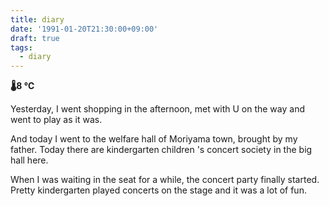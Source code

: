 ```yaml
---
title: diary
date: '1991-01-20T21:30:00+09:00'
draft: true
tags:
  - diary
---
```


**🌡8 ℃**

Yesterday, I went shopping in the afternoon, met with U on the way and went to play as it was.

And today I went to the welfare hall of Moriyama town, brought by my father. Today there are kindergarten children 's concert society in the big hall here.

When I was waiting in the seat for a while, the concert party finally started. Pretty kindergarten played concerts on the stage and it was a lot of fun.
